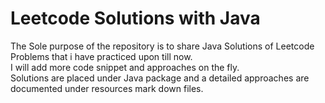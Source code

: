 <h1>Leetcode Solutions with Java</h1>

<p>The Sole purpose of the repository is to share Java Solutions of Leetcode Problems that i have practiced upon till now.<br>I will add more code snippet and approaches on the fly.<br>Solutions are placed under Java package and a detailed approaches are documented under resources mark down files.</p>
